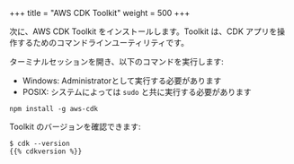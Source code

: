 +++
title = "AWS CDK Toolkit"
weight = 500
+++

次に、AWS CDK Toolkit をインストールします。Toolkit は、CDK アプリを操作するためのコマンドラインユーティリティです。

ターミナルセッションを開き、以下のコマンドを実行します: 

- Windows: Administratorとして実行する必要があります
- POSIX: システムによっては `sudo` と共に実行する必要があります

```
npm install -g aws-cdk
```

Toolkit のバージョンを確認できます:

```
$ cdk --version
{{% cdkversion %}}
```
